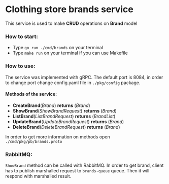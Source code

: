 # Clothing store brands service

This service is used to make **CRUD** operations on **Brand** model

### How to start:
* Type `go run ./cmd/brands` on your terminal
* Type `make run` on your terminal if you can use Makefile

### How to use:
The service was implemented with gRPC. The default port is 8084,
in order to change port change config.yaml file in
`./pkg/config` package.

#### Methods of the service:
* **CreateBrand**(*Brand*) **returns** (*Brand*)
* **ShowBrand**(*ShowBrandRequest*) **returns** (*Brand*)
* **ListBrand**(*ListBrandRequest*) **returns** (*BrandList*)
* **UpdateBrand**(*UpdateBrandRequest*) **returns** (*Brand*)
* **DeleteBrand**(*DeleteBrandRequest*) **returns** (*Brand*)

In order to get more information on methods open `./cmd/pkg/pb/brands.proto`

### RabbitMQ:
`ShowBrand` method can be called with RabbitMQ. In order to get brand, client has to
publish marshalled request to `brands-queue` queue. Then it will respond with marshalled
result.